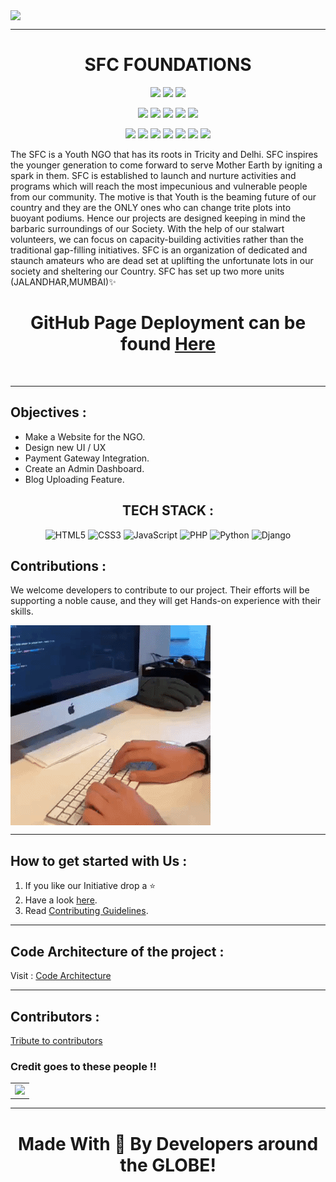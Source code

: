 <img src="Assets/bnr.gif" align="center"><hr>
<div align="center"><h1>SFC FOUNDATIONS</h1></div>
<div align="center">
	
<a href="https://github.com/himanshu007-creator/SFC-foundations"><img src="https://img.shields.io/github/repo-size/himanshu007-creator/SFC-foundations.svg?label=Repo%20size&color=brightgreen"></a>
<a href="https://github.com/himanshu007-creator/SFC-foundations"><img src="https://codecov.io/gh/himanshu007-creator/SFC-foundations/branch/master/graph/badge.svg"></a>
<a href="https://github.com/himanshu007-creator/SFC-foundations/blob/master/LICENSE"><img src="https://img.shields.io/github/license/himanshu007-creator/SFC-foundations?color=0059b3"></a>
	
<a href="https://github.com/himanshu007-creator/SFC-foundations"><img src="https://badges.frapsoft.com/os/v1/open-source.svg?v=103"></a>
<a href="https://github.com/himanshu007-creator/SFC-foundations"><img src="https://img.shields.io/badge/Built%20by-developers%20%3C%2F%3E-0059b3"></a>
<a href="https://github.com/himanshu007-creator/SFC-foundations"><img src="https://img.shields.io/static/v1.svg?label=Contributions&message=Welcome&color=yellow"></a>
<a href="https://github.com/himanshu007-creator/"><img src="https://img.shields.io/badge/Maintained%3F-yes-brightgreen.svg?v=103"></a>
<a href="https://github.com/himanshu007-creator/SFC-foundations/watchers"><img src="https://img.shields.io/github/watchers/himanshu007-creator/SFC-foundations"></a>

<a href="https://github.com/himanshu007-creator/SFC-foundations/graphs/contributors"><img src="https://img.shields.io/github/contributors/himanshu007-creator/SFC-foundations?color=brightgreen"></a>
<a href="https://github.com/himanshu007-creator/SFC-foundations/stargazers"><img src="https://img.shields.io/github/stars/himanshu007-creator/SFC-foundations?color=0059b3"></a>
<a href="https://github.com/himanshu007-creator/SFC-foundations/network/members"><img src="https://img.shields.io/github/forks/himanshu007-creator/SFC-foundations?color=yellow"></a>
<a href="https://github.com/himanshu007-creator/SFC-foundations/issues"><img src="https://img.shields.io/github/issues/himanshu007-creator/SFC-foundations?color=0059b3"></a>
<a href="https://github.com/himanshu007-creator/SFC-foundations/issues?q=is%3Aissue+is%3Aclosed"><img src="https://img.shields.io/github/issues-closed-raw/himanshu007-creator/SFC-foundations?color=yellow"></a>
<a href="https://github.com/himanshu007-creator/SFC-foundations/pulls"><img src="https://img.shields.io/github/issues-pr/himanshu007-creator/SFC-foundations?color=brightgreen"></a>
<a href="https://github.com/himanshu007-creator/SFC-foundations/pulls?q=is%3Apr+is%3Aclosed"><img src="https://img.shields.io/github/issues-pr-closed-raw/himanshu007-creator/SFC-foundations?color=0059b3"></a> 
</div>

<p>
The SFC is a Youth NGO that has its roots in Tricity and Delhi. SFC inspires the younger generation to come forward to serve Mother Earth by igniting a spark in them. SFC is established to launch and nurture activities and programs which will reach the most impecunious and vulnerable people from our community. The motive is that Youth is the beaming future of our country and they are the ONLY ones who can change trite plots into buoyant podiums.
Hence our projects are designed keeping in mind the barbaric surroundings of our Society. With the help of our stalwart volunteers, we can focus on capacity-building activities rather than the traditional gap-filling initiatives. SFC is an organization of dedicated and staunch amateurs who are dead set at uplifting the unfortunate lots in our society and sheltering our Country.
SFC has set up two more units (JALANDHAR,MUMBAI)✨

</p>
<h1 align="center">GitHub Page Deployment can be found <a href="https://himanshu007-creator.github.io/SFC-foundations/">Here</a></h1>&nbsp;
<hr>

<h2 >Objectives :</h2>
<ul>
<li>Make a Website for the NGO.</li>
<li>Design new UI / UX </li>
<li>Payment Gateway Integration.</li>
<li>Create an Admin Dashboard.</li>
<li>Blog Uploading Feature.</li>
</ul>
</hr>

<h2 align="center" >TECH STACK :</h2>
<p align="center">
<img alt="HTML5" src="https://img.shields.io/badge/html5%20-%23E34F26.svg?&style=for-the-badge&logo=html5&logoColor=white"/>  <img alt="CSS3" src="https://img.shields.io/badge/css3%20-%231572B6.svg?&style=for-the-badge&logo=css3&logoColor=white"/> <img alt="JavaScript" src="https://img.shields.io/badge/javascript%20-%23323330.svg?&style=for-the-badge&logo=javascript&logoColor=%23F7DF1E"/> <img alt="PHP" src="https://img.shields.io/badge/php-%23777BB4.svg?&style=for-the-badge&logo=php&logoColor=white"/>
<img alt="Python" src="https://img.shields.io/badge/python-%2314354C.svg?&style=for-the-badge&logo=python&logoColor=white"/> <img alt="Django" src="https://img.shields.io/badge/django-%23092E20.svg?&style=for-the-badge&logo=django&logoColor=white"/></p>


<h2 >Contributions :</h2>

<p >
We welcome developers to contribute to our project. Their efforts will be supporting a noble cause, and they will get Hands-on experience with their skills.
</p>

<img src="Assets/CodingGIF.gif" align="center">
<hr>

<h2 >How to get started with Us :</h2>
<ol >
<li>If you like our Initiative drop a ⭐</li>
<li>Have a look <a href="https://drive.google.com/file/d/1H2ccWkUz61b31WbKgvF-6n6Q9R9e98uD/view?usp=sharing">here</a>.</li>
<li>Read  <a href="https://github.com/himanshu007-creator/SFC-foundations/blob/master/CONTRIBUTING.md">Contributing Guidelines</a>.</li>
</ol>
<hr>

<h2> Code Architecture of the project :</h2>

Visit : [Code Architecture](CodeArchitecture.md)

<hr>

<h2 >Contributors :</h2>
<a href="https://sharathguvvala/SFC-foundations/Tribute_To_Contributors.html">Tribute to contributors</a>
<h3 >Credit goes to these people !!</h3>
<table>
	<tr>
		<td>
      <a href="https://github.com/himanshu007-creator/SFC-foundations/graphs/contributors">
  <img src="https://contrib.rocks/image?repo=himanshu007-creator/SFC-foundations" />
</a>
		</td>
	</tr>
</table>
<hr>
<h1 align="center">Made With 💖 By Developers around the GLOBE!</h1>

